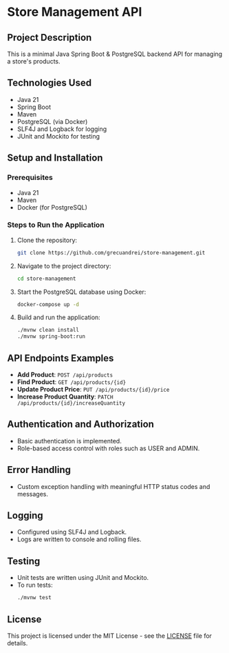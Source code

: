 # Store Management API

## Project Description
This is a minimal Java Spring Boot &amp; PostgreSQL backend API for managing a store's products.

## Technologies Used
- Java 21
- Spring Boot
- Maven
- PostgreSQL (via Docker)
- SLF4J and Logback for logging
- JUnit and Mockito for testing

## Setup and Installation

### Prerequisites
- Java 21
- Maven
- Docker (for PostgreSQL)

### Steps to Run the Application
1. Clone the repository:
    ```bash
    git clone https://github.com/grecuandrei/store-management.git
    ```
2. Navigate to the project directory:
    ```bash
    cd store-management
    ```
3. Start the PostgreSQL database using Docker:
    ```bash
    docker-compose up -d
    ```
4. Build and run the application:
    ```bash
    ./mvnw clean install
    ./mvnw spring-boot:run
    ```

## API Endpoints Examples
- **Add Product**: `POST /api/products`
- **Find Product**: `GET /api/products/{id}`
- **Update Product Price**: `PUT /api/products/{id}/price`
- **Increase Product Quantity**: `PATCH /api/products/{id}/increaseQuantity`

## Authentication and Authorization
- Basic authentication is implemented.
- Role-based access control with roles such as USER and ADMIN.

## Error Handling
- Custom exception handling with meaningful HTTP status codes and messages.

## Logging
- Configured using SLF4J and Logback.
- Logs are written to console and rolling files.

## Testing
- Unit tests are written using JUnit and Mockito.
- To run tests:
    ```bash
    ./mvnw test
    ```

## License
This project is licensed under the MIT License - see the [LICENSE](LICENSE) file for details.
